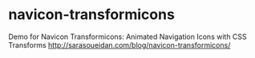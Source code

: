navicon-transformicons
======================

Demo for Navicon Transformicons: Animated Navigation Icons with CSS Transforms http://sarasoueidan.com/blog/navicon-transformicons/
